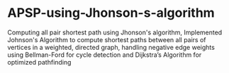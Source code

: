 # APSP-using-Jhonson-s-algorithm
Computing all pair shortest path using Jhonson's algorithm, Implemented Johnson's Algorithm to compute shortest paths between all pairs of vertices in a weighted, directed graph, handling negative edge weights using Bellman-Ford for cycle detection and Dijkstra’s Algorithm for optimized pathfinding
